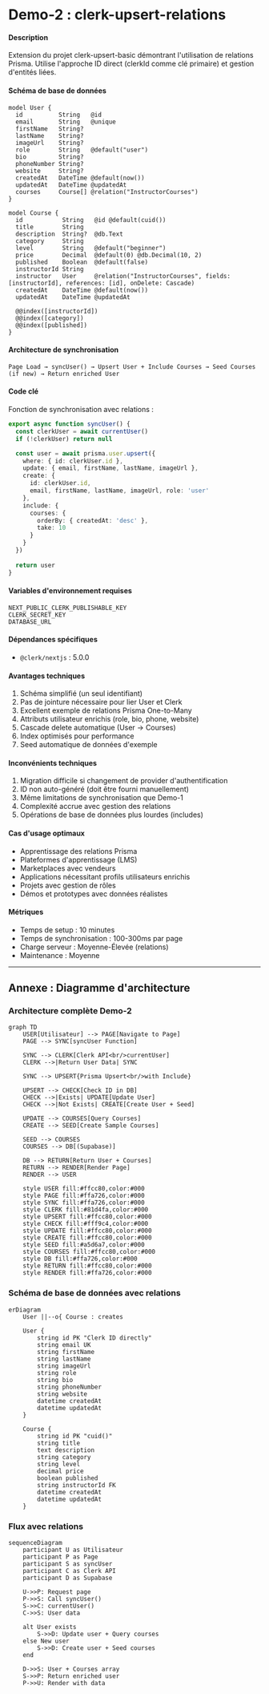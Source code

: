 

# Demo-2 : clerk-upsert-relations

#### Description

Extension du projet clerk-upsert-basic démontrant l'utilisation de relations Prisma. Utilise l'approche ID direct (clerkId comme clé primaire) et gestion d'entités liées.

#### Schéma de base de données

```prisma
model User {
  id          String   @id
  email       String   @unique
  firstName   String?
  lastName    String?
  imageUrl    String?
  role        String   @default("user")
  bio         String?
  phoneNumber String?
  website     String?
  createdAt   DateTime @default(now())
  updatedAt   DateTime @updatedAt
  courses     Course[] @relation("InstructorCourses")
}

model Course {
  id           String   @id @default(cuid())
  title        String
  description  String?  @db.Text
  category     String
  level        String   @default("beginner")
  price        Decimal  @default(0) @db.Decimal(10, 2)
  published    Boolean  @default(false)
  instructorId String
  instructor   User     @relation("InstructorCourses", fields: [instructorId], references: [id], onDelete: Cascade)
  createdAt    DateTime @default(now())
  updatedAt    DateTime @updatedAt
  
  @@index([instructorId])
  @@index([category])
  @@index([published])
}
```

#### Architecture de synchronisation

```
Page Load → syncUser() → Upsert User + Include Courses → Seed Courses (if new) → Return enriched User
```

#### Code clé

Fonction de synchronisation avec relations :

```typescript
export async function syncUser() {
  const clerkUser = await currentUser()
  if (!clerkUser) return null

  const user = await prisma.user.upsert({
    where: { id: clerkUser.id },
    update: { email, firstName, lastName, imageUrl },
    create: { 
      id: clerkUser.id,
      email, firstName, lastName, imageUrl, role: 'user'
    },
    include: {
      courses: {
        orderBy: { createdAt: 'desc' },
        take: 10
      }
    }
  })
  
  return user
}
```

#### Variables d'environnement requises

```
NEXT_PUBLIC_CLERK_PUBLISHABLE_KEY
CLERK_SECRET_KEY
DATABASE_URL
```

#### Dépendances spécifiques

- `@clerk/nextjs` : 5.0.0

#### Avantages techniques

1. Schéma simplifié (un seul identifiant)
2. Pas de jointure nécessaire pour lier User et Clerk
3. Excellent exemple de relations Prisma One-to-Many
4. Attributs utilisateur enrichis (role, bio, phone, website)
5. Cascade delete automatique (User → Courses)
6. Index optimisés pour performance
7. Seed automatique de données d'exemple

#### Inconvénients techniques

1. Migration difficile si changement de provider d'authentification
2. ID non auto-généré (doit être fourni manuellement)
3. Même limitations de synchronisation que Demo-1
4. Complexité accrue avec gestion des relations
5. Opérations de base de données plus lourdes (includes)

#### Cas d'usage optimaux

- Apprentissage des relations Prisma
- Plateformes d'apprentissage (LMS)
- Marketplaces avec vendeurs
- Applications nécessitant profils utilisateurs enrichis
- Projets avec gestion de rôles
- Démos et prototypes avec données réalistes

#### Métriques

- Temps de setup : 10 minutes
- Temps de synchronisation : 100-300ms par page
- Charge serveur : Moyenne-Élevée (relations)
- Maintenance : Moyenne

---

## Annexe : Diagramme d'architecture

### Architecture complète Demo-2

```mermaid
graph TD
    USER[Utilisateur] --> PAGE[Navigate to Page]
    PAGE --> SYNC[syncUser Function]
    
    SYNC --> CLERK[Clerk API<br/>currentUser]
    CLERK -->|Return User Data| SYNC
    
    SYNC --> UPSERT{Prisma Upsert<br/>with Include}
    
    UPSERT --> CHECK[Check ID in DB]
    CHECK -->|Exists| UPDATE[Update User]
    CHECK -->|Not Exists| CREATE[Create User + Seed]
    
    UPDATE --> COURSES[Query Courses]
    CREATE --> SEED[Create Sample Courses]
    
    SEED --> COURSES
    COURSES --> DB[(Supabase)]
    
    DB --> RETURN[Return User + Courses]
    RETURN --> RENDER[Render Page]
    RENDER --> USER
    
    style USER fill:#ffcc80,color:#000
    style PAGE fill:#ffa726,color:#000
    style SYNC fill:#ffa726,color:#000
    style CLERK fill:#81d4fa,color:#000
    style UPSERT fill:#ffcc80,color:#000
    style CHECK fill:#fff9c4,color:#000
    style UPDATE fill:#ffcc80,color:#000
    style CREATE fill:#ffcc80,color:#000
    style SEED fill:#a5d6a7,color:#000
    style COURSES fill:#ffcc80,color:#000
    style DB fill:#ffa726,color:#000
    style RETURN fill:#ffcc80,color:#000
    style RENDER fill:#ffa726,color:#000
```

### Schéma de base de données avec relations

```mermaid
erDiagram
    User ||--o{ Course : creates
    
    User {
        string id PK "Clerk ID directly"
        string email UK
        string firstName
        string lastName
        string imageUrl
        string role
        string bio
        string phoneNumber
        string website
        datetime createdAt
        datetime updatedAt
    }
    
    Course {
        string id PK "cuid()"
        string title
        text description
        string category
        string level
        decimal price
        boolean published
        string instructorId FK
        datetime createdAt
        datetime updatedAt
    }
```

### Flux avec relations

```mermaid
sequenceDiagram
    participant U as Utilisateur
    participant P as Page
    participant S as syncUser
    participant C as Clerk API
    participant D as Supabase
    
    U->>P: Request page
    P->>S: Call syncUser()
    S->>C: currentUser()
    C->>S: User data
    
    alt User exists
        S->>D: Update user + Query courses
    else New user
        S->>D: Create user + Seed courses
    end
    
    D->>S: User + Courses array
    S->>P: Return enriched user
    P->>U: Render with data
```